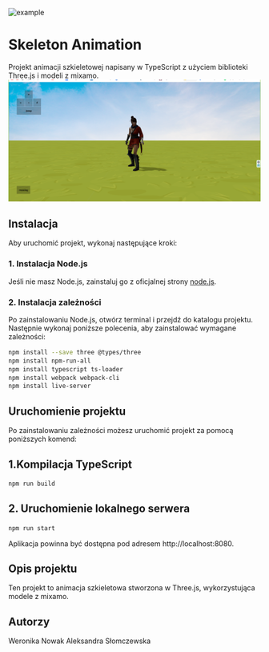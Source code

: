 ![example](https://github.com/werexa/SkeletonAnimation/assets/54885526/919dd828-07b5-4f97-9a06-69fa82d610b7)
# Skeleton Animation

Projekt animacji szkieletowej napisany w TypeScript z użyciem biblioteki Three.js i modeli z mixamo.
![example](https://github.com/werexa/SkeletonAnimation/blob/main/example.png?raw=true)
## Instalacja
Aby uruchomić projekt, wykonaj następujące kroki:

### 1. Instalacja Node.js
Jeśli nie masz Node.js, zainstaluj go z oficjalnej strony [node.js](https://nodejs.org/en).

### 2. Instalacja zależności
Po zainstalowaniu Node.js, otwórz terminal i przejdź do katalogu projektu. Następnie wykonaj poniższe polecenia, aby zainstalować wymagane zależności:

```bash
npm install --save three @types/three
npm install npm-run-all
npm install typescript ts-loader
npm install webpack webpack-cli
npm install live-server
```

## Uruchomienie projektu
Po zainstalowaniu zależności możesz uruchomić projekt za pomocą poniższych komend:

## 1.Kompilacja TypeScript
```bash
npm run build
```
## 2. Uruchomienie lokalnego serwera
```bash
npm run start
```

Aplikacja powinna być dostępna pod adresem http://localhost:8080.

## Opis projektu
Ten projekt to animacja szkieletowa stworzona w Three.js, wykorzystująca modele z mixamo.

## Autorzy
Weronika Nowak
Aleksandra Słomczewska
